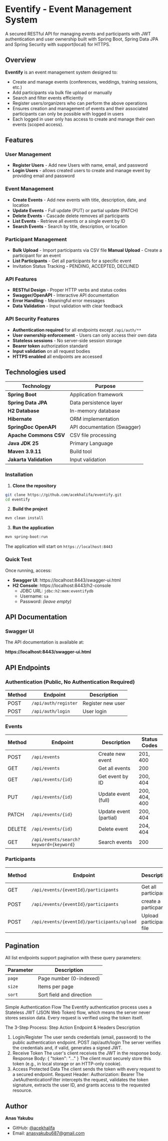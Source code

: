 #  Eventify - Event Management System

A secured RESTful API for managing events and participants with JWT authentication and user ownership built with Spring Boot, Spring Data JPA and Spring Security with support(local) for HTTPS.


## Overview

**Eventify** is an event management system designed to:
- Create and manage events (conferences, weddings, training sessions, etc.)
- Add participants via bulk file upload or manually
- Search and filter events efficiently
- Register users/organizers who can perform the above operations
- Ensures creation and management of events and their associated participants can only be possible with logged in users
- Each logged in user only has access to create and manage their own events (scoped access).

## Features
### User Management
-  **Register Users** - Add new Users with name, email, and password
-  **Login Users** - allows created users to create and manage event by providing email and password

### Event Management
-  **Create Events** - Add new events with title, description, date, and location
-  **Update Events** - Full update (PUT) or partial update (PATCH)
-  **Delete Events** - Cascade delete removes all participants
-  **List Events** - Retrieve all events or a single event by ID
-  **Search Events** - Search by title, description, or location

### Participant Management
-  **Bulk Upload** - Import participants via CSV file
   **Manual Upload** - Create a participant for an event
-  **List Participants** - Get all participants for a specific event
-  Invitation Status Tracking - PENDING, ACCEPTED, DECLINED

### API Features
- **RESTful Design** - Proper HTTP verbs and status codes
-  **Swagger/OpenAPI** - Interactive API documentation
- **Error Handling** - Meaningful error messages
-  **Data Validation** - Input validation with clear feedback


### API Security Features

- **Authentication required** for all endpoints except `/api/auth/**` 
- **User ownership enforcement** - Users can only access their own data  
- **Stateless sessions** - No server-side session storage  
- **Bearer token** authorization standard  
- **Input validation** on all request bodies
- **HTTPS enabled** all endpoints are accessed 


## Technologies used

| Technology | Purpose |
|------------|---------|
| **Spring Boot** | Application framework |
| **Spring Data JPA** | Data persistence layer |
| **H2 Database** | In-memory database |
| **Hibernate** | ORM implementation |
| **SpringDoc OpenAPI** | API documentation (Swagger) |
| **Apache Commons CSV** | CSV file processing |
| **Java JDK 25** | Primary Language |
| **Maven 3.9.11** | Build tool |
| **Jakarta Validation** | Input validation |


### Installation

1. **Clone the repository**
```bash
git clone https://github.com/acekhalifa/eventify.git
cd eventify
```

2. **Build the project**
```bash
mvn clean install
```

3. **Run the application**
```bash
mvn spring-boot:run
```

The application will start on `https://localhost:8443`

### Quick Test

Once running, access:
- **Swagger UI**: https://localhost:8443/swagger-ui.html
- **H2 Console**: https://localhost:8443/h2-console
  - JDBC URL: `jdbc:h2:mem:eventifydb`
  - Username: `sa`
  - Password: *(leave empty)*

## API Documentation

### Swagger UI

The API documentation is available at:

**https://localhost:8443/swagger-ui.html**

## API Endpoints

### Authentication (Public, No Authentication Required)

| Method | Endpoint | Description |
|--------|----------|-------------|
| POST | `/api/auth/register` | Register new user |
| POST | `/api/auth/login` | User login |
### Events

| Method | Endpoint | Description | Status Codes |
|--------|----------|-------------|--------------|
| POST | `/api/events` | Create new event | 201, 400 |
| GET | `/api/events` | Get all events | 200 |
| GET | `/api/events/{id}` | Get event by ID | 200, 404 |
| PUT | `/api/events/{id}` | Update event (full) | 200, 404, 400 |
| PATCH | `/api/events/{id}` | Update event (partial) | 200, 404 |
| DELETE | `/api/events/{id}` | Delete event | 204, 404 |
| GET | `/api/events/search?keyword={keyword}` | Search events | 200 |

### Participants

| Method | Endpoint | Description | Status Codes |
|--------|----------|-------------|--------------|
| GET | `/api/events/{eventId}/participants` | Get all participants | 200, 404 |
| POST | `/api/events/{eventId}/participants` | create a particpant | 201, 400 |
| POST | `/api/events/{eventId}/participants/upload` | Upload participants file | 201, 400, 404 |

## Pagination

All list endpoints support pagination with these query parameters:

| Parameter | Description |
|-----------|-------------|
| `page` | Page number (0-indexed) |
| `size` | Items per page | 
| `sort` | Sort field and direction 

Simple Authentication Flow
The Eventify authentication process uses a Stateless JWT (JSON Web Token) flow, which means the server never stores session data. Every request is verified using the token itself.

The 3-Step Process:
Step	Action	Endpoint & Headers	Description
1. Login/Register	The user sends credentials (email, password) to the public authentication endpoint.	POST /api/auth/login	The server verifies the credentials and, if valid, generates a signed JWT.
2. Receive Token	The user's client receives the JWT in the response body.	Response Body: { "token": "..." }	The client must securely store this token (e.g., in local storage or an HTTP-only cookie).
3. Access Protected Data	The client sends the token with every request to a secured endpoint.	Request Header: Authorization: Bearer <JWT>	The JwtAuthenticationFilter intercepts the request, validates the token signature, extracts the user ID, and grants access to the requested resource.


## Author

**Anas Yakubu**
- GitHub: [@acekhalifa](https://github.com/acekhalifa)
- Email: anasyakubu687@gmail.com
